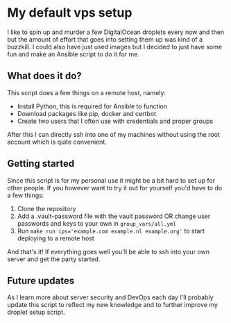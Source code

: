 # My default vps setup

I like to spin up and murder a few DigitalOcean droplets every now and then but the amount of
effort that goes into setting them up was kind of a buzzkill. I could also have just
used images but I decided to just have some fun and make an Ansible script to do it for me.

## What does it do?

This script does a few things on a remote host, namely:
- Install Python, this is required for Ansible to function
- Download packages like pip, docker and certbot
- Create two users that I often use with credentials and proper groups

After this I can directly ssh into one of my machines without using the root account which
is quite convenient. 

## Getting started

Since this script is for my personal use it might be a bit hard to set up for other people.
If you however want to try it out for yourself you'd have to do a few things:

1. Clone the repository
2. Add a .vault-password file with the vault password OR change user passwords and keys to your own in `group_vars/all.yml`
3. Run `make run ips='example.com example.nl example.org'` to start deploying to a remote host

And that's it! If everything goes well you'll be able to ssh into your own server and
get the party started.

## Future updates

As I learn more about server security and DevOps each day I'll probably update this script
to reflect my new knowledge and to further improve my droplet setup script. 